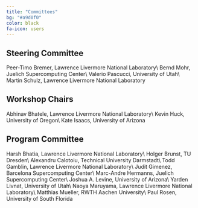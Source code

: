 ```yaml
---
title: "Committees"
bg: "#a9d0f0"
color: black
fa-icon: users
---
```


## Steering Committee

Peer-Timo Bremer, Lawrence Livermore National Laboratory\\
Bernd Mohr, Juelich Supercomputing Center\\
Valerio Pascucci, University of Utah\\
Martin Schulz, Lawrence Livermore National Laboratory

## Workshop Chairs

Abhinav Bhatele, Lawrence Livermore National Laboratory\\
Kevin Huck, University of Oregon\\
Kate Isaacs, University of Arizona

## Program Committee

Harsh Bhatia, Lawrence Livermore National Laboratory\\
Holger Brunst, TU Dresden\\
Alexandru Calotoiu, Technical University Darmstadt\\
Todd Gamblin, Lawrence Livermore National Laboratory\\
Judit Gimenez, Barcelona Supercomputing Center\\
Marc-Andre Hermanns, Juelich Supercomputing Center\\
Joshua A. Levine, University of Arizona\\
Yarden Livnat, University of Utah\\
Naoya Maruyama, Lawrence Livermore National Laboratory\\
Matthias Mueller, RWTH Aachen University\\
Paul Rosen, University of South Florida


